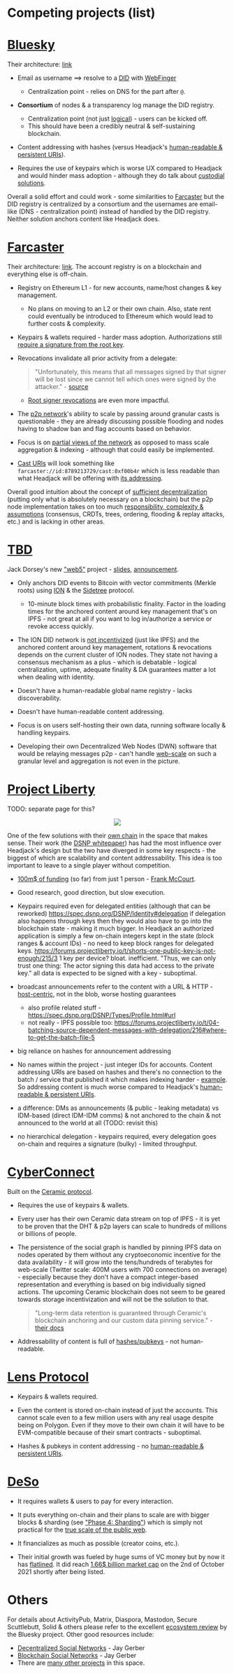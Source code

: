 # Competing projects (list)

<!-- toc -->

<!-- If project Bluesky, Farcaster and DSNP had a baby it would be Headjack -->

# [Bluesky](https://en.wikipedia.org/wiki/Bluesky_(protocol))

Their architecture: [link](https://github.com/bluesky-social/adx/blob/main/architecture.md)

- Email as username ==> resolve to a [DID](https://www.w3.org/TR/did-core/) with [WebFinger](https://webfinger.net/)
    - Centralization point - relies on DNS for the part after `@`.

- **Consortium** of nodes & a transparency log manage the DID registry.
    - Centralization point (not just [logical](https://medium.com/@VitalikButerin/the-meaning-of-decentralization-a0c92b76a274)) - users can be kicked off.
    - This should have been a credibly neutral & self-sustaining blockchain.

- Content addressing with hashes (versus Headjack's [human-readable & persistent URIs](addressing.md)).

- Requires the use of keypairs which is worse UX compared to Headjack and would hinder mass adoption - although they do talk about [custodial solutions](https://github.com/bluesky-social/adx/blob/main/architecture.md#root-private-key-management).

<!-- - When users post content they update their Personal Data Repositories managed by their Personal Data Servers (PDS) which play somewhat similar roles to [Farcaster](#farcaster)'s managed hosts and Headjack's [IDMs](IDM.md). -->
<!-- - Since such events aren't publicized anywhere, whoever is interested will have to be proactively polling for updates and sending requests. -->
<!-- - Users can lose their interest graph if the PDS they are using loses their data. -->
<!-- - The Personal Data Repositories would be a lot less compact than Headjack because accounts and links between them are not simple integers and every piece of data and relationship comes along with a signature. -->

Overall a solid effort and could work - some similarities to [Farcaster](#farcaster) but the DID registry is centralized by a consortium and the usernames are email-like (DNS - centralization point) instead of handled by the DID registry. Neither solution anchors content like Headjack does.

# [Farcaster](https://www.farcaster.xyz/)

<!--
https://farcasterxyz.notion.site/farcasterxyz/Farcaster-v2-43b105e4699847518b1d89996c20d564
-->

<!-- 

!!!!!

With Farcaster, content is directory-certified and cannot be fully self-authenticating because if the directory to which the on-chain account points to goes away - so does the credibility for any piece of data by that account - no way to cache proofs. Furthermore, directories can be tampered with and currently it's up to the p2p network to keep track if any malicious changes happen
-->

Their architecture: [link](https://github.com/farcasterxyz/protocol). The account registry is on a blockchain and everything else is off-chain.

- Registry on Ethereum L1 - for new accounts, name/host changes & key management.
    - No plans on moving to an L2 or their own chain. Also, state rent could eventually be introduced to Ethereum which would lead to further costs & complexity.

- Keypairs & wallets required - harder mass adoption. Authorizations still [require a signature from the root key](https://github.com/farcasterxyz/protocol#45-signer-authorizations).

- Revocations invalidate all prior activity from a delegate:

    > "Unfortunately, this means that all messages signed by that signer will be lost since we cannot tell which ones were signed by the attacker." - [source](https://github.com/farcasterxyz/protocol#71-signer-compromise)

    - [Root signer revocations](https://github.com/farcasterxyz/protocol#46-root-signer-revocations) are even more impactful.

<!-- - Cast timestamps are self-reported and can be manipulated - no true cryptographic total ordering - which leads to a lot of complexity in the node software. Not sure what happens to old casts that were signed with obsolete keypairs and how the history of keys is handled. -->

<!-- message ordering, timestamps & authenticity can be manipulated which requires more logic in the software to keep track of previous hashes
https://github.com/farcasterxyz/protocol#message-ordering -->

- The [p2p network](https://github.com/farcasterxyz/protocol#5-peering)'s ability to scale by passing around granular casts is questionable - they are already discussing possible flooding and nodes having to shadow ban and flag accounts based on behavior.

<!-- TODO: problem with farcaster - you cannot save content from others forever with authentic proofs if the person removes completely their history of key changes & content signatures. Correct? -->

<!-- Directly polling accounts & their hosts for new events is more scalable but has tradeoffs compared to broadcasting messages & ingesting them into DBs & indexes (pull vs push). -->

- Focus is on [partial views of the network](https://github.com/farcasterxyz/protocol#47-sharding) as opposed to mass scale aggregation & indexing - although that could easily be implemented.

- [Cast URIs](https://github.com/farcasterxyz/protocol/pull/1/files) will look something like `farcaster://id:8789213729/cast:0xf00b4r` which is less readable than what Headjack will be offering with [its addressing](addressing.md).

Overall good intuition about the concept of [sufficient decentralization](https://www.varunsrinivasan.com/2022/01/11/sufficient-decentralization-for-social-networks) (putting only what is absolutely necessary on a blockchain) but the p2p node implementation takes on too much [responsibility, complexity & assumptions](https://github.com/farcasterxyz/protocol#7-security-considerations) (consensus, CRDTs, trees, ordering, flooding & replay attacks, etc.) and is lacking in other areas.

<!-- perhaps the best product team in the space and a good attempt to bootstrap a community -->

# [TBD](https://www.tbd.website/)

Jack Dorsey's new ["web5"](images/meme_web5.jpg) project - [slides](https://docs.google.com/presentation/d/1SaHGyY9TjPg4a0VNLCsfchoVG1yU3ffTDsPRcU99H1E), [announcement](https://twitter.com/namcios/status/1535302090360250368).

- Only anchors DID events to Bitcoin with vector commitments (Merkle roots) using [ION](https://github.com/decentralized-identity/ion) & the [Sidetree](https://medium.com/decentralized-identity/the-sidetree-scalable-dpki-for-decentralized-identity-1a9105dfbb58) protocol.
    - 10-minute block times with probabilistic finality. Factor in the loading times for the anchored content around key management that's on IPFS - not great at all if you want to log in/authorize a service or revoke access quickly.

- The ION DID network is [not incentivized](https://github.com/decentralized-identity/ion/blob/master/docs/Q-and-A.md#q-what-are-the-availability-guarantees-of-ion) (just like IPFS) and the anchored content around key management, rotations & revocations depends on the current cluster of ION nodes. They state not having a consensus mechanism as a plus - which is debatable - logical centralization, uptime, adequate finality & DA guarantees matter a lot when dealing with identity.

- Doesn't have a human-readable global name registry - lacks discoverability.

- Doesn't have human-readable content addressing.

- Focus is on users self-hosting their own data, running software locally & handling keypairs.

- Developing their own Decentralized Web Nodes (DWN) software that would be relaying messages p2p - can't handle [web-scale](web_scale.md) on such a granular level and aggregation is not even in the picture.

# [Project Liberty](https://www.projectliberty.io/)

TODO: separate page for this?

<div style="text-align: center;">
    <img src="https://png.pngitem.com/pimgs/s/207-2073499_translate-platform-from-english-to-spanish-work-in.png">
</div>

One of the few solutions with their [own chain](https://www.frequency.xyz/) in the space that makes sense. Their work (the [DSNP whitepaper](https://github.com/LibertyDSNP/papers/blob/main/whitepaper/dsnp_whitepaper.pdf)) has had the most influence over Headjack's design but the two have diverged in some key respects - the biggest of which are scalability and content addressability. This idea is too important to leave to a single player without competition.




- [100m$ of funding](https://philanthropynewsdigest.org/news/project-liberty-launched-with-100-million-from-frank-mccourt) (so far) from just 1 person - [Frank McCourt](https://www.youtube.com/watch?v=xgPZnOulBCE).

- Good research, good direction, but slow execution.


<!-- 
- Some good ideas in their [DSNP whitepaper](https://github.com/LibertyDSNP/papers/blob/main/whitepaper/dsnp_whitepaper.pdf) but not nearly enough emphasis on compactness. Too much on-chain & using smart contracts for identities - cannot truly scale. -->

- Keypairs required even for delegated entities (although that can be reworked)
    https://spec.dsnp.org/DSNP/Identity#delegation
    if delegation also happens through keys then they would also have to go into the blockchain state - making it much bigger. In Headjack an authorized application is simply a few on-chain integers kept in the state (block ranges & account IDs) - no need to keep block ranges for delegated keys.
    https://forums.projectliberty.io/t/shorts-one-public-key-is-not-enough/215/3
    1 key per device? bloat. inefficient.
    "Thus, we can only trust one thing: The actor signing this data had access to the private key."
    all data is expected to be signed with a key - suboptimal.


- broadcast announcements refer to the content with a URL & HTTP - [host-centric](https://spec.dsnp.org/DSNP/Types/Reply.html#url), not in the blob, worse hosting guarantees
    - also profile related stuff - https://spec.dsnp.org/DSNP/Types/Profile.html#url
    - not really - IPFS possible too:
        https://forums.projectliberty.io/t/04-batching-source-dependent-messages-with-delegation/216#where-to-get-the-batch-file-5

- big reliance on hashes for announcement addressing


<!-- 
- They haven't managed to form a real community yet (although it is still early) and haven't moved as fast as others in the crypto industry for the past 2 years since their inception. -->



- No names within the project - just integer IDs for accounts. Content addressing URIs are based on hashes and there's no connection to the batch / service that published it which makes indexing harder - [example](https://spec.dsnp.org/DSNP/Identifiers.html#dsnp-content-uri). So addressing content is much worse compared to Headjack's [human-readable & persistent URIs](addressing.md).

- a difference: DMs as announcements (& public - leaking metadata) vs IDM-based (direct IDM-IDM comms) & not anchored to the chain & not announced to the world at all (TODO: revisit this)


- no hierarchical delegation - keypairs required, every delegation goes on-chain and requires a signature (bulky) - limited throughput.




# [CyberConnect](https://cyberconnect.me/)

Built on the [Ceramic protocol](https://github.com/ceramicnetwork/ceramic/blob/main/SPECIFICATION.md).

- Requires the use of keypairs & wallets.

- Every user has their own Ceramic data stream on top of IPFS - it is yet to be proven that the DHT & p2p layers can scale to hundreds of millions or billions of people.

- The persistence of the social graph is handled by pinning IPFS data on nodes operated by them without any cryptoeconomic incentive for the data availability - it will grow into the tens/hundreds of terabytes for web-scale (Twitter scale: 400M users with 700 connections on average) - especially because they don't have a compact integer-based representation and everything is based on big individually signed actions. The upcoming Ceramic blockchain does not seem to be geared towards storage incentivization and will not be the solution to that.

    > "Long-term data retention is guaranteed through Ceramic's blockchain anchoring and our custom data pinning service." - [their docs](https://docs.cyberconnect.me/protocol/technical-framework/#storage)

- Addressability of content is full of [hashes/pubkeys](https://cerscan.com/testnet-clay/stream/kjzl6cwe1jw1474gby1buhqw8xbnvfmfphpvrs0n01n6jls9kvdx7hu41w0sp1m) - not human-readable.

# [Lens Protocol](https://lens.xyz/)

- Keypairs & wallets required.

- Even the content is stored on-chain instead of just the accounts. This cannot scale even to a few million users with any real usage despite being on Polygon. Even if they move to their own chain it will have to be EVM-compatible because of their smart contracts - suboptimal.

- Hashes & pubkeys in content addressing - no [human-readable & persistent URIs](addressing.md).

# [DeSo](https://www.deso.org/)

- It requires wallets & users to pay for every interaction.

- It puts everything on-chain and their plans to scale are with bigger blocks & sharding (see ["Phase 4: Sharding"](https://docs.deso.org/about-deso-chain/readme)) which is simply not practical for the [true scale of the public web](web_scale.md).

- It financializes as much as possible (creator coins, etc.).

- Their initial growth was fueled by huge sums of VC money but by now it has [flatlined](https://www.openprosper.com/stats/deso-dashboard). It did reach [1.66$ billion market cap](https://www.coingecko.com/en/coins/deso) on the 2nd of October 2021 shortly after being listed.

# Others

For details about ActivityPub, Matrix, Diaspora, Mastodon, Secure Scuttlebutt, Solid & others please refer to the excellent [ecosystem review](https://twitter.com/bluesky/status/1352302821140549632) by the Bluesky project. Other good resources include:
- [Decentralized Social Networks](https://medium.com/decentralized-web/decentralized-social-networks-e5a7a2603f53) - Jay Gerber
- [Blockchain Social Networks](https://medium.com/decentralized-web/blockchain-social-networks-c941fb337970) - Jay Gerber
- There are [many other projects](https://mirror.xyz/shreyjain.eth/TyBzMOegl3rMNxpAFoJ36MjE0pGfdLcrVCBgy-x3qS8) in this space.
